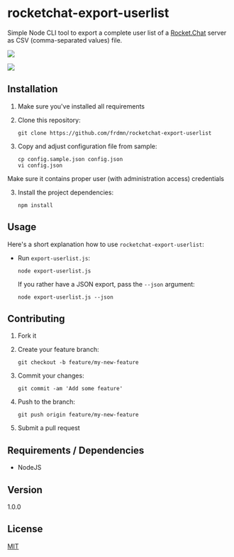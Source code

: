 # rocketchat-export-userlist

Simple Node CLI tool to export a complete user list of a [Rocket.Chat](https://rocket.chat/) server as CSV (comma-separated values) file.

![](https://i.imgur.com/SpImzqB.png)

![](https://i.imgur.com/jr0QShl.png)

## Installation

1. Make sure you've installed all requirements
2. Clone this repository:

    ```shell
    git clone https://github.com/frdmn/rocketchat-export-userlist
    ```

3. Copy and adjust configuration file from sample:

    ```shell
    cp config.sample.json config.json
    vi config.json
    ```

Make sure it contains proper user (with administration access) credentials

3. Install the project dependencies:

    ```shell
    npm install
    ```

## Usage

Here's a short explanation how to use `rocketchat-export-userlist`:

* Run `export-userlist.js`:

    ```shell
    node export-userlist.js
    ```

    If you rather have a JSON export, pass the `--json` argument:

    ```shell
    node export-userlist.js --json
    ```

## Contributing

1. Fork it
2. Create your feature branch:

    ```shell
    git checkout -b feature/my-new-feature
    ```

3. Commit your changes:

    ```shell
    git commit -am 'Add some feature'
    ```

4. Push to the branch:

    ```shell
    git push origin feature/my-new-feature
    ```

5. Submit a pull request

## Requirements / Dependencies

* NodeJS

## Version

1.0.0

## License

[MIT](LICENSE)
